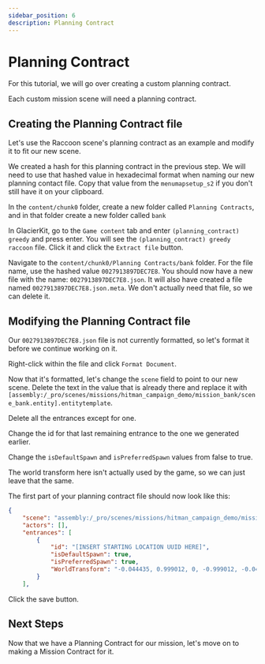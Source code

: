 ```yaml
---
sidebar_position: 6
description: Planning Contract
---
```


# Planning Contract

For this tutorial, we will go over creating a custom planning contract.

Each custom mission scene will need a planning contract.

## Creating the Planning Contract file
Let's use the Raccoon scene's planning contract as an example and modify it to fit our new scene.

We created a hash for this planning contract in the previous step. We will need to use that hashed value in hexadecimal format when naming our new planning contact file. Copy that value from the `menumapsetup_s2` if you don't still have it on your clipboard.

In the `content/chunk0` folder, create a new folder called `Planning Contracts`, and in that folder create a new folder called `bank`

In GlacierKit, go to the `Game content` tab and enter `(planning_contract) greedy` and press enter. You will see the `(planning_contract) greedy raccoon` file. Click it and click the `Extract file` button.

Navigate to the `content/chunk0/Planning Contracts/bank` folder. For the file name, use the hashed value `0027913897DEC7E8`. You should now have a new file with the name: `0027913897DEC7E8.json`. It will also have created a file named `0027913897DEC7E8.json.meta`. We don't actually need that file, so we can delete it. 

## Modifying the Planning Contract file

Our `0027913897DEC7E8.json` file is not currently formatted, so let's format it before we continue working on it.

Right-click within the file and click `Format Document`.

Now that it's formatted, let's change the `scene` field to point to our new scene. Delete the text in the value that is already there and replace it with `[assembly:/_pro/scenes/missions/hitman_campaign_demo/mission_bank/scene_bank.entity].entitytemplate`.

Delete all the entrances except for one.

Change the id for that last remaining entrance to the one we generated earlier.

Change the `isDefaultSpawn` and `isPreferredSpawn` values from false to true.

The world transform here isn't actually used by the game, so we can just leave that the same.



The first part of your planning contract file should now look like this:

```json
{
    "scene": "assembly:/_pro/scenes/missions/hitman_campaign_demo/mission_bank/scene_bank.entity",
    "actors": [],
    "entrances": [
        {
            "id": "[INSERT STARTING LOCATION UUID HERE]",
            "isDefaultSpawn": true,
            "isPreferredSpawn": true,
            "WorldTransform": "-0.044435, 0.999012, 0, -0.999012, -0.044435, 0, 0, 0, 1, -53.10691, -23.68412, -1.97"
        }
    ],
```

Click the save button.

## Next Steps
Now that we have a Planning Contract for our mission, let's move on to making a Mission Contract for it.